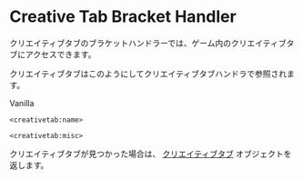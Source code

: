 # Creative Tab Bracket Handler

クリエイティブタブのブラケットハンドラーでは、ゲーム内のクリエイティブタブにアクセスできます。

クリエイティブタブはこのようにしてクリエイティブタブハンドラで参照されます。

Vanilla

```zenscript
<creativetab:name>

<creativetab:misc>
```

クリエイティブタブが見つかった場合は、 [クリエイティブタブ](/Mods/ContentTweaker/Vanilla/Creatable_Content/Creative_Tab/) オブジェクトを返します。
